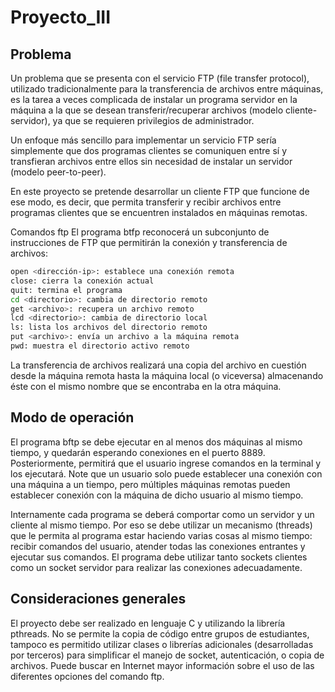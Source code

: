 # Proyecto_III

## Problema
Un problema que se presenta con el servicio FTP (file transfer protocol), utilizado tradicionalmente para la transferencia de archivos entre máquinas, es la tarea a veces complicada de instalar un programa servidor en la máquina a la que se desean transferir/recuperar archivos (modelo cliente-servidor), ya que se requieren privilegios de administrador.

Un enfoque más sencillo para implementar un servicio FTP sería simplemente que dos programas clientes se comuniquen entre sí y transfieran archivos entre ellos sin necesidad de instalar un servidor (modelo peer-to-peer).

En este proyecto se pretende desarrollar un cliente FTP que funcione de ese modo, es decir, que permita transferir y recibir archivos entre programas clientes que se encuentren instalados en máquinas remotas.

Comandos ftp
El programa btfp reconocerá un subconjunto de instrucciones de FTP que permitirán la conexión y transferencia de archivos:
```bash
open <dirección-ip>: establece una conexión remota
close: cierra la conexión actual
quit: termina el programa
cd <directorio>: cambia de directorio remoto
get <archivo>: recupera un archivo remoto
lcd <directorio>: cambia de directorio local
ls: lista los archivos del directorio remoto
put <archivo>: envía un archivo a la máquina remota
pwd: muestra el directorio activo remoto
```
La transferencia de archivos realizará una copia del archivo en cuestión desde la máquina remota hasta la máquina local (o viceversa) almacenando éste con el mismo nombre que se encontraba en la otra máquina.
## Modo de operación
El programa bftp se debe ejecutar en al menos dos máquinas al mismo tiempo, y quedarán esperando conexiones en el puerto 8889. Posteriormente, permitirá que el usuario ingrese comandos en la terminal y los ejecutará. Note que un usuario solo puede establecer una conexión con una máquina a un tiempo, pero múltiples máquinas remotas pueden establecer conexión con la máquina de dicho usuario al mismo tiempo.

Internamente cada programa se deberá comportar como un servidor y un cliente al mismo tiempo. Por eso se debe utilizar un mecanismo (threads) que le permita al programa estar haciendo varias cosas al mismo tiempo: recibir comandos del usuario, atender todas las conexiones entrantes y ejecutar sus comandos. El programa debe utilizar tanto sockets clientes como un socket servidor para realizar las conexiones adecuadamente.

## Consideraciones generales
El proyecto debe ser realizado en lenguaje C y utilizando la librería pthreads.
No se permite la copia de código entre grupos de estudiantes, tampoco es permitido utilizar clases o librerías adicionales (desarrolladas por terceros) para simplificar el manejo de socket, autenticación, o copia de archivos.
Puede buscar en Internet mayor información sobre el uso de las diferentes opciones del comando ftp.
